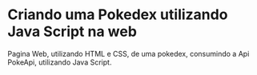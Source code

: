 # Criando uma Pokedex utilizando Java Script na web 

Pagina Web, utilizando HTML e CSS, de uma pokedex, consumindo a Api PokeApi, utilizando Java Script.


